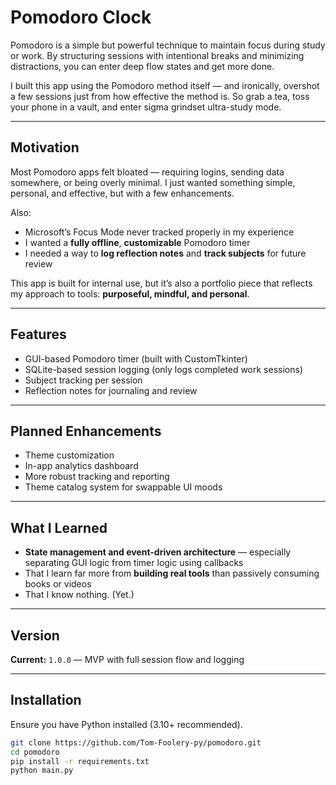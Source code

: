 # Pomodoro Clock

Pomodoro is a simple but powerful technique to maintain focus during study or work. By structuring sessions with intentional breaks and minimizing distractions, you can enter deep flow states and get more done.

I built this app using the Pomodoro method itself — and ironically, overshot a few sessions just from how effective the method is. So grab a tea, toss your phone in a vault, and enter sigma grindset ultra-study mode.

---

## Motivation

Most Pomodoro apps felt bloated — requiring logins, sending data somewhere, or being overly minimal. I just wanted something simple, personal, and effective, but with a few enhancements.

Also:
- Microsoft’s Focus Mode never tracked properly in my experience
- I wanted a **fully offline**, **customizable** Pomodoro timer
- I needed a way to **log reflection notes** and **track subjects** for future review

This app is built for internal use, but it’s also a portfolio piece that reflects my approach to tools: **purposeful, mindful, and personal**.

---

## Features

- GUI-based Pomodoro timer (built with CustomTkinter)
- SQLite-based session logging (only logs completed work sessions)
- Subject tracking per session
- Reflection notes for journaling and review

---

## Planned Enhancements

- Theme customization
- In-app analytics dashboard
- More robust tracking and reporting
- Theme catalog system for swappable UI moods

---

## What I Learned

- **State management and event-driven architecture** — especially separating GUI logic from timer logic using callbacks
- That I learn far more from **building real tools** than passively consuming books or videos
- That I know nothing. (Yet.)

---

## Version

**Current:** `1.0.0` — MVP with full session flow and logging

---

## Installation

Ensure you have Python installed (3.10+ recommended).

```bash
git clone https://github.com/Tom-Foolery-py/pomodoro.git
cd pomodoro
pip install -r requirements.txt
python main.py
```